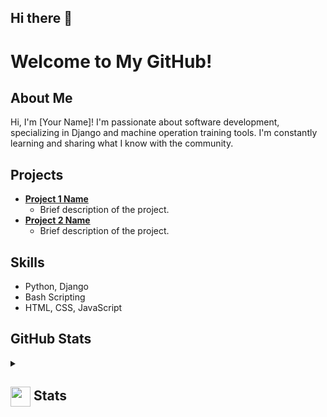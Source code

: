 ## Hi there 👋

<!--
**JohnLopezCabrera/JohnLopezCabrera** is a ✨ _special_ ✨ repository because its `README.md` (this file) appears on your GitHub profile.

Here are some ideas to get you started:

- 🔭 I’m currently working on ...
- 🌱 I’m currently learning ...
- 👯 I’m looking to collaborate on ...
- 🤔 I’m looking for help with ...
- 💬 Ask me about ...
- 📫 How to reach me: ...
- 😄 Pronouns: ...
- ⚡ Fun fact: ...
-->
# Welcome to My GitHub!

## About Me
Hi, I'm [Your Name]! I'm passionate about software development, specializing in Django and machine operation training tools. I'm constantly learning and sharing what I know with the community.

## Projects
- **[Project 1 Name](https://github.com/[YourUsername]/Project1)**
  - Brief description of the project.
- **[Project 2 Name](https://github.com/[YourUsername]/Project2)**
  - Brief description of the project.

## Skills
- Python, Django
- Bash Scripting
- HTML, CSS, JavaScript

## GitHub Stats

<details>
  <summary><h2> <img align="center" src="https://github.com/[YourUsername]/[YourUsername]/blob/main/icons/stats.gif" width="32"/> Stats</h2></summary>
  <div align="center">
    ![](https://github-readme-stats.vercel.app/api?username=[JohnLopezCabrera]&theme=tokyonight&hide_border=false&include_all_commits=true&count_private=false)<br/>
    ![](https://github-readme-streak-stats.herokuapp.com/?user=[JohnLopezCabrera]&theme=tokyonight&hide_border=false)<br/>
    ![](https://github-readme-stats.vercel.app/api/top-langs/?username=[JohnLopezCabrera]&theme=tokyonight&hide_border=false&include_all_commits=true&count_private=false&layout=compact)<br/>
    ![](https://github-readme-activity-graph.vercel.app/graph?username=[JohnLopezCabrera]&theme=tokyo-night)
  </div>
</details>
